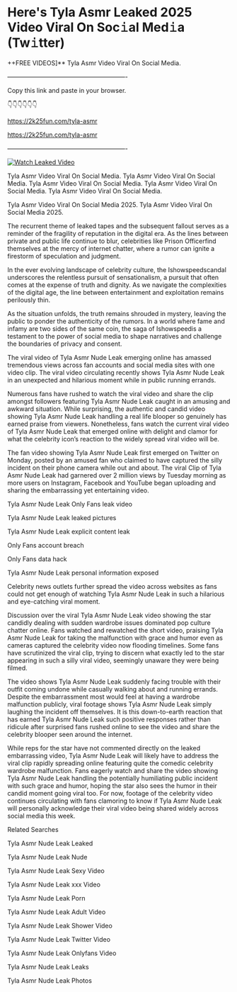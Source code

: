 # Here's Tyla Asmr Leaked 2025 Video Viral On Soc𝚒al Med𝚒a (Tw𝚒tter)

++FREE VIDEOS]** Tyla Asmr Video Viral On Social Media.

———————————————————-

Copy this link and paste in your browser.

👇👇👇👇👇👇

https://2k25fun.com/tyla-asmr

https://2k25fun.com/tyla-asmr

———————————————————-

[![Watch Leaked Video](https://miro.medium.com/v2/resize:fit:828/format:webp/1*cilzJN44JGOrTw9NJCrNHA.gif "Watch Leaked Video")](https://2k25fun.com/tyla-asmr)

Tyla Asmr Video Viral On Social Media. Tyla Asmr Video Viral On Social Media. Tyla Asmr Video Viral On Social Media. Tyla Asmr Video Viral On Social Media. Tyla Asmr Video Viral On Social Media.

Tyla Asmr Video Viral On Social Media 2025. Tyla Asmr Video Viral On Social Media 2025.

The recurrent theme of leaked tapes and the subsequent fallout serves as a reminder of the fragility of reputation in the digital era. As the lines between private and public life continue to blur, celebrities like Prison Officerfind themselves at the mercy of internet chatter, where a rumor can ignite a firestorm of speculation and judgment.

In the ever evolving landscape of celebrity culture, the Ishowspeedscandal underscores the relentless pursuit of sensationalism, a pursuit that often comes at the expense of truth and dignity. As we navigate the complexities of the digital age, the line between entertainment and exploitation remains perilously thin.

As the situation unfolds, the truth remains shrouded in mystery, leaving the public to ponder the authenticity of the rumors. In a world where fame and infamy are two sides of the same coin, the saga of Ishowspeedis a testament to the power of social media to shape narratives and challenge the boundaries of privacy and consent.

The viral video of Tyla Asmr Nude Leak emerging online has amassed tremendous views across fan accounts and social media sites with one video clip. The viral video circulating recently shows Tyla Asmr Nude Leak in an unexpected and hilarious moment while in public running errands.

Numerous fans have rushed to watch the viral video and share the clip amongst followers featuring Tyla Asmr Nude Leak caught in an amusing and awkward situation. While surprising, the authentic and candid video showing Tyla Asmr Nude Leak handling a real life blooper so genuinely has earned praise from viewers. Nonetheless, fans watch the current viral video of Tyla Asmr Nude Leak that emerged online with delight and clamor for what the celebrity icon’s reaction to the widely spread viral video will be.

The fan video showing Tyla Asmr Nude Leak first emerged on Twitter on Monday, posted by an amused fan who claimed to have captured the silly incident on their phone camera while out and about. The viral Clip of Tyla Asmr Nude Leak had garnered over 2 million views by Tuesday morning as more users on Instagram, Facebook and YouTube began uploading and sharing the embarrassing yet entertaining video.

Tyla Asmr Nude Leak Only Fans leak video

Tyla Asmr Nude Leak leaked pictures

Tyla Asmr Nude Leak explicit content leak

Only Fans account breach

Only Fans data hack

Tyla Asmr Nude Leak personal information exposed

Celebrity news outlets further spread the video across websites as fans could not get enough of watching Tyla Asmr Nude Leak in such a hilarious and eye-catching viral moment.

Discussion over the viral Tyla Asmr Nude Leak video showing the star candidly dealing with sudden wardrobe issues dominated pop culture chatter online. Fans watched and rewatched the short video, praising Tyla Asmr Nude Leak for taking the malfunction with grace and humor even as cameras captured the celebrity video now flooding timelines. Some fans have scrutinized the viral clip, trying to discern what exactly led to the star appearing in such a silly viral video, seemingly unaware they were being filmed.

The video shows Tyla Asmr Nude Leak suddenly facing trouble with their outfit coming undone while casually walking about and running errands. Despite the embarrassment most would feel at having a wardrobe malfunction publicly, viral footage shows Tyla Asmr Nude Leak simply laughing the incident off themselves. It is this down-to-earth reaction that has earned Tyla Asmr Nude Leak such positive responses rather than ridicule after surprised fans rushed online to see the video and share the celebrity blooper seen around the internet.

While reps for the star have not commented directly on the leaked embarrassing video, Tyla Asmr Nude Leak will likely have to address the viral clip rapidly spreading online featuring quite the comedic celebrity wardrobe malfunction. Fans eagerly watch and share the video showing Tyla Asmr Nude Leak handling the potentially humiliating public incident with such grace and humor, hoping the star also sees the humor in their candid moment going viral too. For now, footage of the celebrity video continues circulating with fans clamoring to know if Tyla Asmr Nude Leak will personally acknowledge their viral video being shared widely across social media this week.

Related Searches

Tyla Asmr Nude Leak Leaked

Tyla Asmr Nude Leak Nude

Tyla Asmr Nude Leak Sexy Video

Tyla Asmr Nude Leak xxx Video

Tyla Asmr Nude Leak Porn

Tyla Asmr Nude Leak Adult Video

Tyla Asmr Nude Leak Shower Video

Tyla Asmr Nude Leak Twitter Video

Tyla Asmr Nude Leak Onlyfans Video

Tyla Asmr Nude Leak Leaks

Tyla Asmr Nude Leak Photos